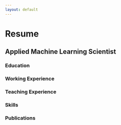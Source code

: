 ```yaml
---
layout: default
---
```

<h1> Resume </h1>
<h2> Applied Machine Learning Scientist </h2>
<h3> Education </h3>
<h3> Working Experience </h3>
<h3> Teaching Experience </h3>
<h3> Skills </h3>
<h3> Publications </h3>